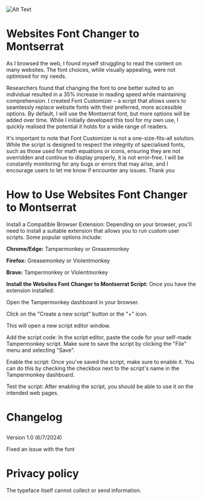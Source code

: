 ![Alt Text](https://s10.gifyu.com/images/SrBH3.gif)

# Websites Font Changer to Montserrat
As I browsed the web, I found myself struggling to read the content on many websites. The font choices, while visually appealing, were not optimised for my needs. 

Researchers found that changing the font to one better suited to an individual resulted in a 35% increase in reading speed while maintaining comprehension. I created Font Customizer – a script that allows users to seamlessly replace website fonts with their preferred, more accessible options.  By default, I will use the Montserrat font, but more options will be added over time. While I initially developed this tool for my own use, I quickly realised the potential it holds for a wide range of readers.

It's important to note that Font Customizer is not a one-size-fits-all solution. While the script is designed to respect the integrity of specialised fonts, such as those used for math equations or icons, ensuring they are not overridden and continue to display properly, it is not error-free. I will be constantly monitoring for any bugs or errors that may arise, and I encourage users to let me know if encounter any issues. Thank you

# How to Use Websites Font Changer to Montserrat
Install a Compatible Browser Extension: Depending on your browser, you'll need to install a suitable extension that allows you to run custom user scripts. Some popular options include:

**Chrome/Edge:** Tampermonkey or Greasemonkey</p>
**Firefox:** Greasemonkey or Violentmonkey</p>
**Brave:** Tampermonkey or Violentmonkey</p>

**Install the Websites Font Changer to Montserrat Script:**
Once you have the extension installed:</p>
Open the Tampermonkey dashboard in your browser.</p>
Click on the "Create a new script" button or the "+" icon.</p>
This will open a new script editor window.</p>

Add the script code: In the script editor, paste the code for your self-made Tampermonkey script. Make sure to save the script by clicking the "File" menu and selecting "Save".</p>

Enable the script: Once you've saved the script, make sure to enable it. You can do this by checking the checkbox next to the script's name in the Tampermonkey dashboard.</p>

Test the script: After enabling the script, you should be able to use it on the intended web pages.</p>

# Changelog</p>

Version 1.0 (6/7/2024)</p>
Fixed an issue with the font</p>

# Privacy policy
The typeface itself cannot collect or send information.
